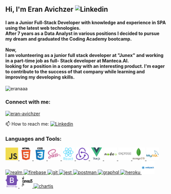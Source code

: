 <h2 align="left">Hi, I'm Eran Avichzer <img
    alt="Linkedin"
    src="https://img.shields.io/badge/linkedin-0077B5?logo=linkedin&logoColor=white&style=flat"
  /></h2>
<h4 align="left">I am a Junior Full-Stack Developer with knowledge and experience in SPA using the latest web
   technologies.
   <br />
   After 7 years as a Data Analyst in various positions I decided to pursue my dream and graduated the Coding Academy
   bootcamp.
   <br /> <br />
   Now,
   <br />
   I am volunteering as a junior full stack developer at "Junex" and working in a part-time job as full- Stack developer
   at Manteca.AI.
   <br />
   looking for a position in a company with an interesting product.
   I'm eager to contribute to the success of that company while learning and improving my developing skills.
</h4>
<p align="left"> <img src="https://komarev.com/ghpvc/?username=eranaaa&label=Profile%20views&color=0e75b6&style=flat"
      alt="eranaaa" /> </p>
<h3 align="left">Connect with me:</h3>
<p align="left">
   <a href="https://linkedin.com/in/eran-avichzer" target="_blank"><img align="center"
         src="https://raw.githubusercontent.com/rahuldkjain/github-profile-readme-generator/master/src/images/icons/Social/linked-in-alt.svg"
         alt="eran-avichzer" height="30" width="40" /></a>
</p>
📫 How to reach me: <a href="[https://www.linkedin.com/in/thivagarm/](https://linkedin.com/in/eran-avichzer)">
  <img
    alt="Linkedin"
    src="https://img.shields.io/badge/linkedin-0077B5?logo=linkedin&logoColor=white&style=flat"
  />
</a>
<h3 align="left">Languages and Tools:</h3>
<p align="left">
   <a href="https://developer.mozilla.org/en-US/docs/Web/JavaScript" target="_blank" rel="noreferrer"> <img
         src="https://raw.githubusercontent.com/devicons/devicon/master/icons/javascript/javascript-original.svg"
         alt="javascript" width="40" height="40" />
   </a>
   <a href="https://www.w3.org/html/" target="_blank" rel="noreferrer">
      <img src="https://raw.githubusercontent.com/devicons/devicon/master/icons/html5/html5-original-wordmark.svg"
         alt="html5" width="40" height="40" />
   </a>
   <a href="https://www.w3schools.com/css/" target="_blank" rel="noreferrer"> <img
         src="https://raw.githubusercontent.com/devicons/devicon/master/icons/css3/css3-original-wordmark.svg"
         alt="css3" width="40" height="40" />
   </a>
   <a href="https://sass-lang.com" target="_blank" rel="noreferrer"> <img
         src="https://raw.githubusercontent.com/devicons/devicon/master/icons/sass/sass-original.svg" alt="sass"
         width="40" height="40" />
   </a>
   <a href="https://reactjs.org/" target="_blank" rel="noreferrer"> <img
         src="https://raw.githubusercontent.com/devicons/devicon/master/icons/react/react-original-wordmark.svg"
         alt="react" width="40" height="40" />
   </a>
   <a href="https://redux.js.org" target="_blank" rel="noreferrer">
      <img src="https://raw.githubusercontent.com/devicons/devicon/master/icons/redux/redux-original.svg" alt="redux"
         width="40" height="40" />
   </a>
   <a href="https://vuejs.org/" target="_blank" rel="noreferrer"> <img
         src="https://raw.githubusercontent.com/devicons/devicon/master/icons/vuejs/vuejs-original-wordmark.svg"
         alt="vuejs" width="40" height="40" />
   </a>
   <a href="https://nodejs.org" target="_blank" rel="noreferrer">
      <img src="https://raw.githubusercontent.com/devicons/devicon/master/icons/nodejs/nodejs-original-wordmark.svg"
         alt="nodejs" width="40" height="40" />
   </a>
   <a href="https://expressjs.com" target="_blank" rel="noreferrer"> <img
         src="https://raw.githubusercontent.com/devicons/devicon/master/icons/express/express-original-wordmark.svg"
         alt="express" width="40" height="40" />
   </a>
   <a href="https://www.mongodb.com/" target="_blank" rel="noreferrer"> <img
         src="https://raw.githubusercontent.com/devicons/devicon/master/icons/mongodb/mongodb-original-wordmark.svg"
         alt="mongodb" width="40" height="40" />
   </a>
   <a href="https://www.mysql.com/" target="_blank" rel="noreferrer"> <img
         src="https://raw.githubusercontent.com/devicons/devicon/master/icons/mysql/mysql-original-wordmark.svg"
         alt="mysql" width="40" height="40" />
   </a>
   <a href="https://realm.io/" target="_blank" rel="noreferrer">
      <img
         src="https://raw.githubusercontent.com/bestofjs/bestofjs-webui/8665e8c267a0215f3159df28b33c365198101df5/public/logos/realm.svg"
         alt="realm" width="40" height="40" />
   </a>
   <a href="https://firebase.google.com/" target="_blank" rel="noreferrer"> <img
         src="https://www.vectorlogo.zone/logos/firebase/firebase-icon.svg" alt="firebase" width="40" height="40" />
   </a>
   <a href="https://git-scm.com/" target="_blank" rel="noreferrer"> <img
         src="https://www.vectorlogo.zone/logos/git-scm/git-scm-icon.svg" alt="git" width="40" height="40" />
   </a>
   <a href="https://jestjs.io" target="_blank" rel="noreferrer"> <img
         src="https://www.vectorlogo.zone/logos/jestjsio/jestjsio-icon.svg" alt="jest" width="40" height="40" />
   </a>
   <a href="https://postman.com" target="_blank" rel="noreferrer">
      <img src="https://www.vectorlogo.zone/logos/getpostman/getpostman-icon.svg" alt="postman" width="40"
         height="40" />
   </a>
   <a href="https://graphql.org" target="_blank" rel="noreferrer"> <img
         src="https://www.vectorlogo.zone/logos/graphql/graphql-icon.svg" alt="graphql" width="40" height="40" />
   </a>
   <a href="https://heroku.com" target="_blank" rel="noreferrer"> <img
         src="https://www.vectorlogo.zone/logos/heroku/heroku-icon.svg" alt="heroku" width="40" height="40" />
   </a>
   <a href="https://webpack.js.org" target="_blank" rel="noreferrer"> <img
         src="https://raw.githubusercontent.com/devicons/devicon/d00d0969292a6569d45b06d3f350f463a0107b0d/icons/webpack/webpack-original-wordmark.svg"
         alt="webpack" width="40" height="40" />
   </a>
   <a href="https://getbootstrap.com" target="_blank" rel="noreferrer"> <img
         src="https://raw.githubusercontent.com/devicons/devicon/master/icons/bootstrap/bootstrap-plain-wordmark.svg"
         alt="bootstrap" width="40" height="40" />
   </a>
   <a href="https://canvasjs.com" target="_blank" rel="noreferrer"> <img
         src="https://raw.githubusercontent.com/Hardik0307/Hardik0307/master/assets/canvasjs-charts.svg" alt="canvasjs"
         width="40" height="40" />
   </a>
   <a href="https://www.chartjs.org" target="_blank" rel="noreferrer"> <img
         src="https://www.chartjs.org/media/logo-title.svg" alt="chartjs" width="40" height="40" />
   </a>
</p>
